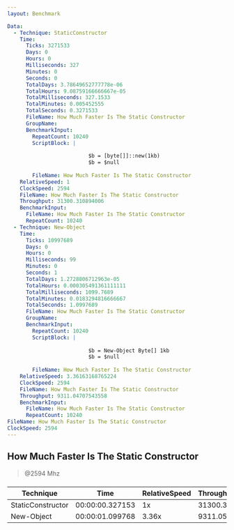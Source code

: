 ```yaml
---
layout: Benchmark

Data: 
  - Technique: StaticConstructor
    Time: 
      Ticks: 3271533
      Days: 0
      Hours: 0
      Milliseconds: 327
      Minutes: 0
      Seconds: 0
      TotalDays: 3.78649652777778e-06
      TotalHours: 9.08759166666667e-05
      TotalMilliseconds: 327.1533
      TotalMinutes: 0.005452555
      TotalSeconds: 0.3271533
      FileName: How Much Faster Is The Static Constructor
      GroupName: 
      BenchmarkInput: 
        RepeatCount: 10240
        ScriptBlock: |
          
                          $b = [byte[]]::new(1kb)
                          $b = $null
                      
        FileName: How Much Faster Is The Static Constructor
    RelativeSpeed: 1
    ClockSpeed: 2594
    FileName: How Much Faster Is The Static Constructor
    Throughput: 31300.310894006
    BenchmarkInput: 
      FileName: How Much Faster Is The Static Constructor
      RepeatCount: 10240
  - Technique: New-Object
    Time: 
      Ticks: 10997689
      Days: 0
      Hours: 0
      Milliseconds: 99
      Minutes: 0
      Seconds: 1
      TotalDays: 1.2728806712963e-05
      TotalHours: 0.000305491361111111
      TotalMilliseconds: 1099.7689
      TotalMinutes: 0.0183294816666667
      TotalSeconds: 1.0997689
      FileName: How Much Faster Is The Static Constructor
      GroupName: 
      BenchmarkInput: 
        RepeatCount: 10240
        ScriptBlock: |
          
                          $b = New-Object Byte[] 1kb
                          $b = $null
                      
        FileName: How Much Faster Is The Static Constructor
    RelativeSpeed: 3.36163168765224
    ClockSpeed: 2594
    FileName: How Much Faster Is The Static Constructor
    Throughput: 9311.04707543558
    BenchmarkInput: 
      FileName: How Much Faster Is The Static Constructor
      RepeatCount: 10240
FileName: How Much Faster Is The Static Constructor
ClockSpeed: 2594
---
```

How Much Faster Is The Static Constructor
-----------------------------------------
> @2594 Mhz


### 


|Technique        |Time           |RelativeSpeed|Throughput|
|-----------------|---------------|-------------|----------|
|StaticConstructor|00:00:00.327153|1x           |31300.31/s|
|New-Object       |00:00:01.099768|3.36x        |9311.05/s |
